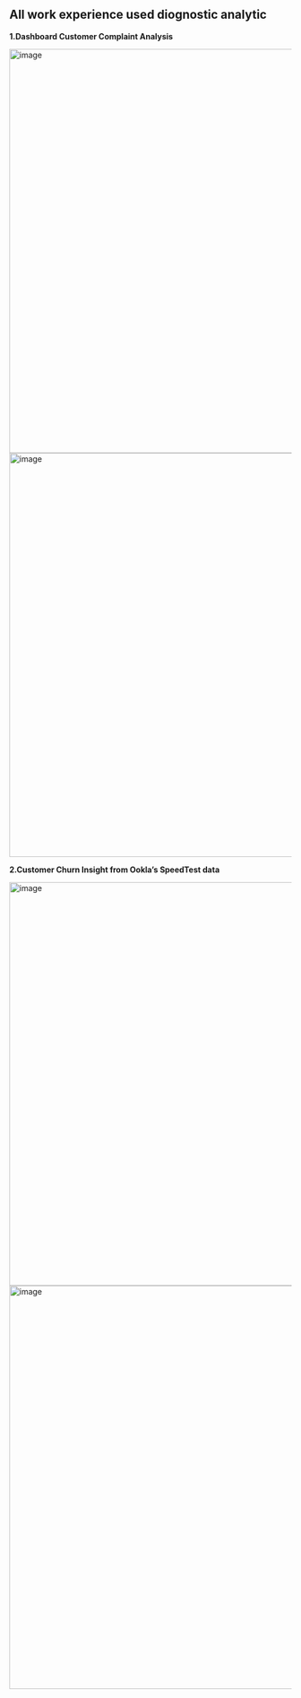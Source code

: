 ## All work experience used diognostic analytic

**1.Dashboard Customer Complaint Analysis**

<img width="721" alt="image" src="https://github.com/pisuttipong/portfolio/assets/73054276/6ac30e7a-0723-43e2-99e3-3df157201235">
<img width="721" alt="image" src="https://github.com/pisuttipong/portfolio/assets/73054276/0a179730-07f6-4c6c-9ce0-7c58580db7d4">

**2.Customer Churn Insight from Ookla’s SpeedTest data** 

<img width="720" alt="image" src="https://github.com/pisuttipong/portfolio/assets/73054276/14ba8871-ac70-4254-9187-4946f519c888">
<img width="720" alt="image" src="https://github.com/pisuttipong/portfolio/assets/73054276/c97453b7-41ac-4379-8e5d-d7aa3b7483c7">
